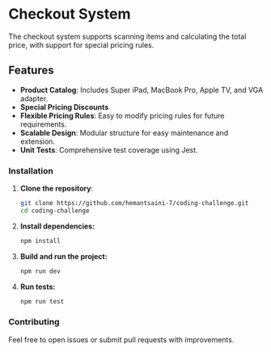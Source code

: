 # Checkout System
The checkout system supports scanning items and calculating the total price, with support for special pricing rules.

## Features

- **Product Catalog**: Includes Super iPad, MacBook Pro, Apple TV, and VGA adapter.
- **Special Pricing Discounts**
- **Flexible Pricing Rules**: Easy to modify pricing rules for future requirements.
- **Scalable Design**: Modular structure for easy maintenance and extension.
- **Unit Tests**: Comprehensive test coverage using Jest.

### Installation

1. **Clone the repository**:
   ```sh
   git clone https://github.com/hemantsaini-7/coding-challenge.git
   cd coding-challenge

2. **Install dependencies:**
   ```sh
   npm install

3. **Build and run the project:**
   ```sh
   npm run dev
   
4. **Run tests:**
   ```sh
   npm run test

### Contributing

Feel free to open issues or submit pull requests with improvements.

